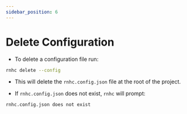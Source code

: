 ```yaml
---
sidebar_position: 6
---
```


# Delete Configuration

- To delete a configuration file run:

```sh
rnhc delete --config
```

- This will delete the `rnhc.config.json` file at the root of the project.

- If `rnhc.config.json` does not exist, `rnhc` will prompt:

```sh
rnhc.config.json does not exist
```
